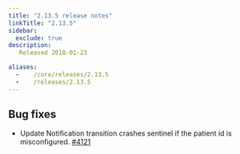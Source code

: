 ```yaml
---
title: "2.13.5 release notes"
linkTitle: "2.13.5"
sidebar:
  exclude: true
description:
   Released 2018-01-23

aliases:
  -    /core/releases/2.13.5
  -    /releases/2.13.5
---
```


## Bug fixes

- Update Notification transition crashes sentinel if the patient id is misconfigured. [#4121](https://github.com/medic/cht-core/issues/4121)
